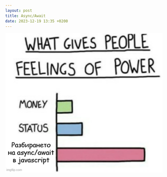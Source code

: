 ```yaml
---
layout: post
title: Async/Await
date: 2023-12-19 13:35 +0200
---
```

![](/assets/images/async-await.jpg)